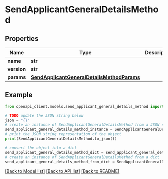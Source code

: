 # SendApplicantGeneralDetailsMethod


## Properties

Name | Type | Description | Notes
------------ | ------------- | ------------- | -------------
**name** | **str** |  | 
**version** | **str** |  | [optional] 
**params** | [**SendApplicantGeneralDetailsMethodParams**](SendApplicantGeneralDetailsMethodParams.md) |  | [optional] 

## Example

```python
from openapi_client.models.send_applicant_general_details_method import SendApplicantGeneralDetailsMethod

# TODO update the JSON string below
json = "{}"
# create an instance of SendApplicantGeneralDetailsMethod from a JSON string
send_applicant_general_details_method_instance = SendApplicantGeneralDetailsMethod.from_json(json)
# print the JSON string representation of the object
print(SendApplicantGeneralDetailsMethod.to_json())

# convert the object into a dict
send_applicant_general_details_method_dict = send_applicant_general_details_method_instance.to_dict()
# create an instance of SendApplicantGeneralDetailsMethod from a dict
send_applicant_general_details_method_from_dict = SendApplicantGeneralDetailsMethod.from_dict(send_applicant_general_details_method_dict)
```
[[Back to Model list]](../README.md#documentation-for-models) [[Back to API list]](../README.md#documentation-for-api-endpoints) [[Back to README]](../README.md)



